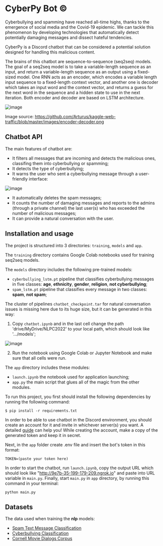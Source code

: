 # CyberPy Bot ©

Cyberbullying and spamming have reached all-time highs, thanks to the emergence of social media and the Covid-19 epidemic. We can tackle this phenomenon by developing technologies that automatically detect potentially damaging messages and dissect hateful tendencies. 

CyberPy is a Discord chatbot that can be considered a potential solution designed for handling this malicious content.

The brains of this chatbot are sequence-to-sequence (seq2seq) models. The goal of a seq2seq model is to take a variable-length sequence as an input, and return a variable-length sequence as an output using a fixed-sized model. One RNN acts as an encoder, which encodes a variable length input sequence to a fixed-length context vector, and another one is decoder which takes an input word and the context vector, and returns a guess for the next word in the sequence and a hidden state to use in the next iteration. Both encoder and decoder are based on LSTM architecture.

![image](https://user-images.githubusercontent.com/92053176/168848628-e2c6bf60-2435-4337-b540-4edd486d78fd.png)

Image source: https://github.com/Arturus/kaggle-web-traffic/blob/master/images/encoder-decoder.png

## Chatbot API

The main features of chatbot are:

- It filters all messages that are incoming and detects the malicious ones, classifing them into cyberbullying or spamming;
- It detects the type of cyberbullying;
- It warns the user who sent a cyberbullying message through a user-friendly interface: 

![image](https://user-images.githubusercontent.com/92053176/168859501-5d116187-8e50-4607-9fea-0091bd9771a2.png)

- It automatically deletes the spam messages;
- It counts the number of damaging messages and reports to the admins (through a private channel) the last user(s) who has exceeded the number of malicious messages;
- It can provide a natural conversation with the user.

## Installation and usage

The project is structured into 3 directories: ```training```, ```models``` and ```app```.

The ```training``` directory contains Google Colab notebooks used for training seq2seq models.

The ```models``` directory includes the following pre-trained models:

- ```cyberbullying_lstm.pt``` pipeline that classifies cyberbullying messages in five classes: **age**, **ethnicity**, **gender**, **religion**, **not cyberbullying**;
- ```spam_lstm.pt``` pipeline that classifies every message in two classes: **spam**, **not spam**;

The cluster of pipelines ```chatbot_checkpoint.tar``` for natural conversation issues is missing here due to its huge size, but it can be generated 
in this way:

1. Copy ```chatbot.ipynb``` and in the last cell change the path 'drive/MyDrive/NLPC2022' to your local path, which should look like '.../models';

![image](https://user-images.githubusercontent.com/92053176/169882027-8e000088-b9a9-448f-a3f9-b8e599ea3d3f.png)

2. Run the notebook using Google Colab or Jupyter Notebook and make sure that all cells were run.

The ```app``` directory includes these modules:

- ```launch.ipynb``` the notebook used for application launching;
- ```app.py``` the main script that glues all of the magic from the other modules.


To run this project, you first should install the following dependencies by running the following command:

```
$ pip install -r requirements.txt
```

In order to be able to use chatbot in the Discord environment, you should create an account for it and invite in whichever server(s) you want. A detailed [guide](https://discordpy.readthedocs.io/en/stable/discord.html) can help you! While creating the account, make a copy of the generated token and keep it in secret.

Next, in the ```app``` folder create .env file and insert the bot's token in this format:

```
TOKEN=(paste your token here)
```

In order to start the chatbot, run ```launch.ipynb```, copy the output URL which should look like "http://9e7b-35-199-179-209.ngrok.io" and paste into URL variable in ```main.py```. Finally, start ```main.py``` in ```app``` directory, by running this command in your terminal:

```
python main.py
```

## Datasets

The data used when training the **nlp** models:

- [Spam Text Message Classification](https://www.kaggle.com/datasets/team-ai/spam-text-message-classification)
- [Cyberbullying Classification](https://www.kaggle.com/datasets/andrewmvd/cyberbullying-classification)
- [Cornell Movie Dialogs Corpus](http://www.cs.cornell.edu/~cristian/data/cornell_movie_dialogs_corpus.zip)
